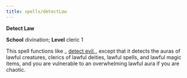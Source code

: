 ```yaml
---
title: spells/detectLaw
---
```

 **Detect Law**

**School** divination; **Level** cleric 1

This spell functions like _ [detect evil](detectEvil#_detect-evil)_, except that it detects the auras of lawful creatures, clerics of lawful deities, lawful spells, and lawful magic items, and you are vulnerable to an overwhelming lawful aura if you are chaotic.

